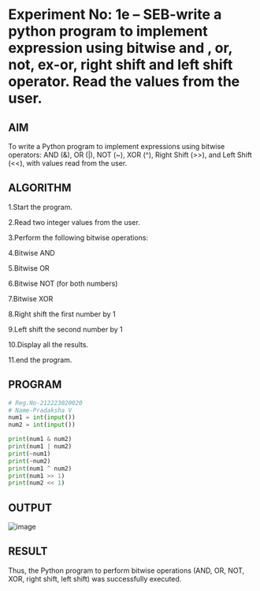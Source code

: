 # Experiment No: 1e – SEB-write a python program to  implement expression using  bitwise and , or, not, ex-or, right shift and left shift operator. Read the values from the user.

## AIM  
To write a Python program to implement expressions using bitwise operators: AND (&), OR (|), NOT (~), XOR (^), Right Shift (>>), and Left Shift (<<), with values read from the user.

## ALGORITHM  

1.Start the program.

2.Read two integer values from the user.

3.Perform the following bitwise operations:

4.Bitwise AND

5.Bitwise OR

6.Bitwise NOT (for both numbers)

7.Bitwise XOR

8.Right shift the first number by 1

9.Left shift the second number by 1

10.Display all the results.

11.end the program.

## PROGRAM
```python
# Reg.No-212223020020
# Name-Pradaksha V
num1 = int(input())
num2 = int(input())

print(num1 & num2)
print(num1 | num2)
print(~num1)
print(~num2)
print(num1 ^ num2)
print(num1 >> 1)
print(num2 << 1)

```
## OUTPUT
![image](https://github.com/user-attachments/assets/484a3525-aa39-409f-bff9-d52a2cd5d250)

## RESULT
Thus, the Python program to perform bitwise operations (AND, OR, NOT, XOR, right shift, left shift) was successfully executed.
